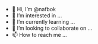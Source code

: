 - 👋 Hi, I’m @nafbok
- 👀 I’m interested in ...
- 🌱 I’m currently learning ...
- 💞️ I’m looking to collaborate on ...
- 📫 How to reach me ...

<!---
nafbok/nafbok is a ✨ special ✨ repository because its `README.md` (this file) appears on your GitHub profile.
You can click the Preview link to take a look at your changes.
--->

